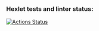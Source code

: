 ### Hexlet tests and linter status:
[![Actions Status](https://github.com/vcslav-v/python-project-lvl4/workflows/hexlet-check/badge.svg)](https://github.com/vcslav-v/python-project-lvl4/actions)